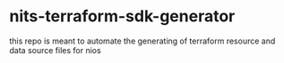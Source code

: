 # nits-terraform-sdk-generator
this repo is meant to automate the  generating of terraform resource and data source files for nios
